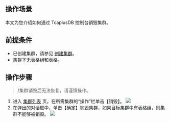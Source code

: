 
## 操作场景 
本文为您介绍如何通过 TcaplusDB 控制台销毁集群。

## 前提条件
- 已创建集群，请参见 [创建集群](https://cloud.tencent.com/document/product/596/38807)。
- 集群下无表格组和表格。

## 操作步骤
>!集群销毁后无法恢复，请谨慎操作。

1. 进入 [集群列表](https://console.cloud.tencent.com/tcaplusdb/app) 页，在所需集群的“操作”栏单击【销毁】。
![](https://main.qcloudimg.com/raw/f48a6fe1ca4994ba8a4beeb3f9972a17.png)
2. 在弹出的对话框中，单击【确定】销毁集群，如果目标集群中有表格组，则集群不能够被销毁。
![](https://main.qcloudimg.com/raw/c9769909909dbc66d599ecb3a11b3110.png)

